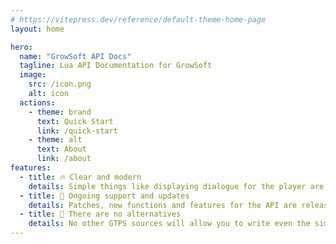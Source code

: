 ```yaml
---
# https://vitepress.dev/reference/default-theme-home-page
layout: home

hero:
  name: "GrowSoft API Docs"
  tagline: Lua API Documentation for GrowSoft
  image:
    src: /icon.png
    alt: icon
  actions:
    - theme: brand
      text: Quick Start
      link: /quick-start
    - theme: alt
      text: About
      link: /about  
features:
  - title: 🔥 Clear and modern
    details: Simple things like displaying dialogue for the player are done very simply, as is creating new commands.
  - title: 🔮 Ongoing support and updates
    details: Patches, new functions and features for the API are released frequently
  - title: 🔑 There are no alternatives
    details: No other GTPS sources will allow you to write even the simplest things for your Growtopia Server so quickly and conveniently
---
```


